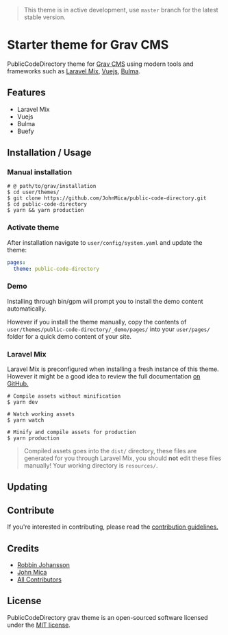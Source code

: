 > This theme is in active development, use `master` branch for the latest stable version.

# Starter theme for Grav CMS

PublicCodeDirectory theme for [Grav CMS](https://github.com/getgrav/grav) using modern tools and frameworks such as [Laravel Mix](https://github.com/JeffreyWay/laravel-mix), [Vuejs](https://github.com/vuejs/vue), [Bulma](https://github.com/jgthms/bulma).

## Features

- Laravel Mix
- Vuejs
- Bulma
- Buefy

## Installation / Usage

### Manual installation

```shell
# @ path/to/grav/installation
$ cd user/themes/
$ git clone https://github.com/JohnMica/public-code-directory.git
$ cd public-code-directory
$ yarn && yarn production
```

### Activate theme

After installation navigate to `user/config/system.yaml` and update the theme:

```yaml
pages:
  theme: public-code-directory
```

### Demo

Installing through bin/gpm will prompt you to install the demo content automatically.

However if you install the theme manually, copy the contents of `user/themes/public-code-directory/_demo/pages/` into your `user/pages/` folder for a quick demo content of your site.

### Laravel Mix

Laravel Mix is preconfigured when installing a fresh instance of this theme. However it might be a good idea to review the full documentation [on GitHub.](https://github.com/JeffreyWay/laravel-mix/tree/master/docs#readme)

```shell
# Compile assets without minification
$ yarn dev

# Watch working assets
$ yarn watch

# Minify and compile assets for production
$ yarn production
```

> Compiled assets goes into the `dist/` directory, these files are generated for you through Laravel Mix, you should **not** edit these files manually! Your working directory is `resources/`.

## Updating

## Contribute

If you're interested in contributing, please read the [contribution guidelines.](.github/CONTRIBUTING.md)

## Credits

- [Robbin Johansson](https://github.com/robbinfellow)
- [John Mica](https://JohnMica)
- [All Contributors](https://github.com/robbinfellow/public-code-directory-grav/graphs/contributors)

## License

PublicCodeDirectory grav theme is an open-sourced software licensed under the [MIT license](http://opensource.org/licenses/MIT).
